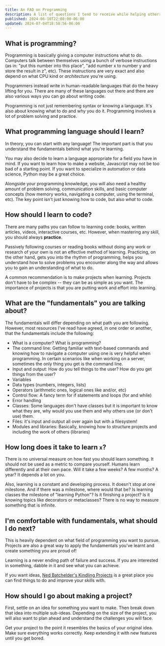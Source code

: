 ```yaml
---
title: An FAQ on Programming
description: A list of questions I tend to receive while helping others. 
published: 2024-06-10T22:08:00-06:00
updated: 2024-07-04T18:58:56-06:00
---
```


## What is programming?

Programming is basically giving a computer instructions what to do. Computers talk between themselves using a bunch of verbose instructions (as in: "put this number into this place", "add number x to number y and store the result in z", etc). These instructions are very exact and also depend on what CPU kind or *architecture* you're using.

Programmers instead write in human-readable languages that do the heavy lifting for you. There are many of these languages out there and there are also various ways you can go about writing code.

Programming is not just remembering syntax or knowing a language. It's also about knowing what to do and why you do it. Programming involves a lot of problem solving and practice.

## What programming language should I learn?

In theory, you can start with any language! The important part is that you understand the fundamentals behind what you're learning.

You may also decide to learn a language appropriate for a field you have in mind. If you want to learn how to make a website, Javascript may not be too bad of a starting point. If you want to specialize in automation or data science, Python may be a great choice.

Alongside your programming knowledge, you will also need a healthy amount of problem solving, communication skills, and basic computer concepts (how memory works, navigating a computer, using the terminal, etc). The key point isn't just knowing how to code, but also *what* to code.

## How should I learn to code?

There are many paths you can follow to learning code: books, written articles, videos, interactive courses, etc. However, when mastering any skill, you should always **practice**.

Passively following courses or reading books without doing any work or research of your own is not an effective method of learning. Practicing, on the other hand, gets you into the rhythm of programming, helps you understand how to solve problems you encounter along the way and allows you to gain an understanding of what to do.

A common recommendation is to make projects when learning. Projects don't have to be complex -- they can be as simple as you want. The importance of projects is that you are putting work and effort into learning.

## What are the "fundamentals" you are talking about?

The fundamentals will differ depending on what path you are following. However, most resources I've read have agreed, in one order or another, that the fundamentals include the following:

- What is a computer? What is programming?
- The command line: Getting familiar with text-based commands and knowing how to navigate a computer using one is very helpful when programming. In certain scenarios like when working on a server, sometimes the only thing you get is the command line.
- Input and output: How do you tell things to the user? How do you get things from the user?
- Variables
- Data types (numbers, integers, lists)
- Operators (arithmetic ones, logical ones like and/or, etc)
- Control flow: A fancy term for if statements and loops (for and while)
- Error handling
- Classes: Some languages don't have classes but it is important to know what they are, why would you use them and why others use (or don't use) them.
- Files: it's input and output all over again but with a filesystem!
- Modules and libraries: Basically, knowing how to structure projects and including the work of others (libraries)

## How long does it take to learn `x`?

There is no universal measure on how fast you should learn something. It should not be used as a metric to compare yourself. Humans learn differently and at their own pace. Will it take a few weeks? A few months? A year? It depends a lot on you.

Also, learning is a constant and developing process. It doesn't stop at one milestone. And if there was a milestone, where would that be? Is learning classes the milestone of "learning Python"? Is it finishing a project? Is it knowing topics like decorators or metaclasses? There is no way to measure something that is infinite.

## I'm comfortable with fundamentals, what should I do next?

This is heavily dependent on what field of programming you want to pursue. Projects are also a great way to apply the fundamentals you've learnt and create something you are proud of!

Learning is a never ending path of failure and success.  If you are interested in something, dabble in it and see what you can achieve.

If you want ideas, [Ned Batchelder's Kindling Projects](https://nedbatchelder.com/text/kindling.html) is a great place you can find things to do and improve your skills with.

## How should I go about making a project?

First, settle on an idea for something you want to make. Then break down that idea into multiple sub-ideas. Depending on the size of the project, you will also want to plan ahead and understand the challenges you will face.

Get your project to the point it resembles the basics of your original idea. Make sure everything works correctly. Keep extending it with new features until you get bored.
